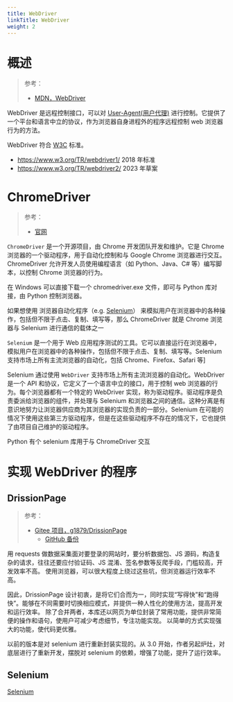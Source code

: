 ```yaml
---
title: WebDriver
linkTitle: WebDriver
weight: 2
---
```


# 概述

> 参考：
>
> - [MDN，WebDriver](https://developer.mozilla.org/en-US/docs/Web/WebDriver)

WebDriver 是远程控制接口，可以对 [User-Agent(用户代理)](/docs/Web/Glossary.md#User-Agent) 进行控制。它提供了一个平台和语言中立的协议，作为浏览器自身进程外的程序远程控制 web 浏览器行为的方法。

WebDriver 符合 [W3C](/docs/Standard/Internet/W3C.md) 标准。

- https://www.w3.org/TR/webdriver1/ 2018 年标准
- https://www.w3.org/TR/webdriver2/ 2023 年草案

# ChromeDriver

> 参考：
>
> - [官网](https://chromedriver.chromium.org/)

`ChromeDriver` 是一个开源项目，由 Chrome 开发团队开发和维护。它是 Chrome 浏览器的一个驱动程序，用于自动化控制和与 Google Chrome 浏览器进行交互。ChromeDriver 允许开发人员使用编程语言（如 Python、Java、C# 等）编写脚本，以控制 Chrome 浏览器的行为。

在 Windows 可以直接下载一个 chromedriver.exe 文件，即可与 Python 库对接，由 Python 控制浏览器。

如果想使用 浏览器自动化程序（e.g. [Selenium](/docs/Web/Browser%20automation/Selenium.md)） 来模拟用户在浏览器中的各种操作，包括但不限于点击、复制、填写等，那么 ChromeDriver 就是 Chrome 浏览器与 Selenium 进行通信的载体之一

`Selenium` 是一个用于 Web 应用程序测试的工具。它可以直接运行在浏览器中，模拟用户在浏览器中的各种操作，包括但不限于点击、复制、填写等。Selenium 支持市场上所有主流浏览器的自动化，包括 Chrome、Firefox、Safari 等]

Selenium 通过使用 `WebDriver` 支持市场上所有主流浏览器的自动化。WebDriver 是一个 API 和协议，它定义了一个语言中立的接口，用于控制 web 浏览器的行为。每个浏览器都有一个特定的 WebDriver 实现，称为驱动程序。驱动程序是负责委派给浏览器的组件，并处理与 Selenium 和浏览器之间的通信。这种分离是有意识地努力让浏览器供应商为其浏览器的实现负责的一部分。Selenium 在可能的情况下使用这些第三方驱动程序，但是在这些驱动程序不存在的情况下，它也提供了由项目自己维护的驱动程序。

Python 有个 selenium 库用于与 ChromeDriver 交互

# 实现 WebDriver 的程序

## DrissionPage

> 参考：
>
> - [Gitee 项目，g1879/DrissionPage](https://gitee.com/g1879/DrissionPage)
>   - [GitHub 备份](https://github.com/g1879/DrissionPage)

用 requests 做数据采集面对要登录的网站时，要分析数据包、JS 源码，构造复杂的请求，往往还要应付验证码、JS 混淆、签名参数等反爬手段，门槛较高，开发效率不高。 使用浏览器，可以很大程度上绕过这些坑，但浏览器运行效率不高。

因此，DrissionPage 设计初衷，是将它们合而为一，同时实现“写得快”和“跑得快”。能够在不同需要时切换相应模式，并提供一种人性化的使用方法，提高开发和运行效率。  除了合并两者，本库还以网页为单位封装了常用功能，提供非常简便的操作和语句，使用户可减少考虑细节，专注功能实现。 以简单的方式实现强大的功能，使代码更优雅。

以前的版本是对 selenium 进行重新封装实现的。从 3.0 开始，作者另起炉灶，对底层进行了重新开发，摆脱对 selenium 的依赖，增强了功能，提升了运行效率。

## Selenium

[Selenium](/docs/Web/Browser%20automation/Selenium.md)

